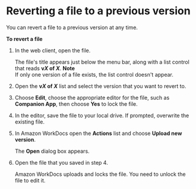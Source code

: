 # Reverting a file to a previous version<a name="revert-version"></a>

You can revert a file to a previous version at any time\.

**To revert a file**

1. In the web client, open the file\.

   The file's title appears just below the menu bar, along with a list control that reads **v*X* of *X***\.
**Note**  
If only one version of a file exists, the list control doesn't appear\.

1. Open the **v*X* of *X*** list and select the version that you want to revert to\.

1. Choose **Edit**, choose the appropriate editor for the file, such as **Companion App**, then choose **Yes** to lock the file\.

1. In the editor, save the file to your local drive\. If prompted, overwrite the existing file\.

1. In Amazon WorkDocs open the **Actions** list and choose **Upload new version**\.

   The **Open** dialog box appears\.

1. Open the file that you saved in step 4\.

   Amazon WorkDocs uploads and locks the file\. You need to unlock the file to edit it\.